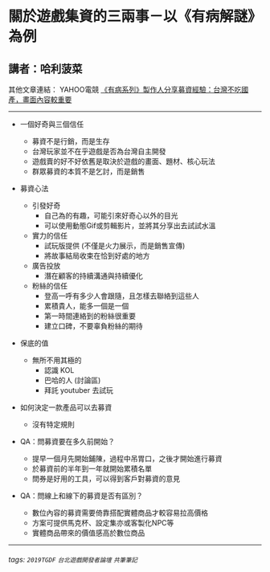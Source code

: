 # 關於遊戲集資的三兩事－以《有病解謎》為例
## 講者：哈利菠菜

其他文章連結：
YAHOO電競
[《有病系列》製作人分享募資經驗：台灣不吃國產，畫面內容較重要](https://tw.esports.yahoo.com/sickgame-071743514.html)

---

- 一個好奇與三個信任
    - 募資不是行銷，而是生存
    - 台灣玩家並不在乎遊戲是否為台灣自主開發
    - 遊戲賣的好不好依舊是取決於遊戲的畫面、題材、核心玩法
    - 群眾募資的本質不是乞討，而是銷售

- 募資心法
    - 引發好奇
        - 自己為的有趣，可能引來好奇心以外的目光
        - 可以使用動態Gif或剪輯影片，並將其分享出去試試水溫
    - 實力的信任
        - 試玩版提供 (不僅是火力展示，而是銷售宣傳)
        - 將故事結局收束在恰到好處的地方
    - 廣告投放
        - 潛在顧客的持續溝通與持續優化
    - 粉絲的信任
        - 登高一呼有多少人會跟隨，且怎樣去聯絡到這些人
        - 累積貴人，能多一個是一個
        - 第一時間連絡到的粉絲很重要
        - 建立口碑，不要辜負粉絲的期待

- 保底的值
    - 無所不用其極的
        - 認識 KOL
        - 巴哈的人 (討論區)
        - 拜託 youtuber 去試玩
- 如何決定一款產品可以去募資
    - 沒有特定規則

- QA：問募資要在多久前開始？
    - 提早一個月先開始鋪陳，過程中吊胃口，之後才開始進行募資
    - 於募資前的半年到一年就開始累積名單
    - 問券是好用的工具，可以得到客戶對募資的意見

- QA：問線上和線下的募資是否有區別？
    - 數位內容的募資需要倚靠搭配實體商品才較容易拉高價格
    - 方案可提供馬克杯、設定集亦或客製化NPC等
    - 實體商品帶來的價值感高於數位商品



---
###### tags: `2019TGDF` `台北遊戲開發者論壇` `共筆筆記`